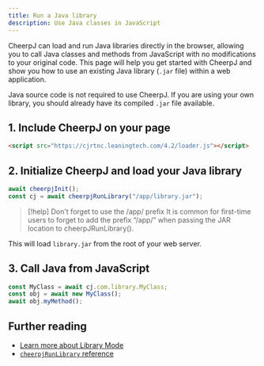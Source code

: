 ```yaml
---
title: Run a Java library
description: Use Java classes in JavaScript
---
```


CheerpJ can load and run Java libraries directly in the browser, allowing you to call Java classes and methods from JavaScript with no modifications to your original code. This page will help you get started with CheerpJ and show you how to use an existing Java library (`.jar` file) within a web application.

Java source code is not required to use CheerpJ. If you are using your own library, you should already have its compiled `.jar` file available.

## 1. Include CheerpJ on your page

```html
<script src="https://cjrtnc.leaningtech.com/4.2/loader.js"></script>
```

## 2. Initialize CheerpJ and load your Java library

```js
await cheerpjInit();
const cj = await cheerpjRunLibrary("/app/library.jar");
```

> [!help] Don't forget to use the /app/ prefix
> It is common for first-time users to forget to add the prefix “/app/” when passing the JAR location to cheerpJRunLibrary().

This will load `library.jar` from the root of your web server.

## 3. Call Java from JavaScript

```js
const MyClass = await cj.com.library.MyClass;
const obj = await new MyClass();
await obj.myMethod();
```

## Further reading

- [Learn more about Library Mode](/docs/guides/library-mode)
- [`cheerpjRunLibrary` reference](/docs/reference/cheerpjRunLibrary)
